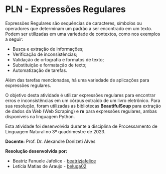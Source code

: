 # PLN - Expressões Regulares

Expressões Regulares são sequências de caracteres, símbolos ou operadores que determinam um padrão a ser encontrado em um texto. Podem ser utilizadas em uma variedade de contextos, como nos exemplos a seguir:
* Busca e extração de informações;
* Verificação de inconsistências;
* Validação de ortografia e formatos de texto;
* Substituição e formatação de texto;
* Automatização de tarefas.

Além das tarefas mencionadas, há uma variedade de aplicações para expressões regulares. <br>

O objetivo desta atividade é utilizar expressões regulares para encontrar erros e inconsistências em um córpus extraído de um livro eletrônico. Para sua resolução, foram utilizadas as bibliotecas **BeautifulSoup** para extração de dados da Web (Web Scraping) e **re** para expressões regulares, ambas disponíveis na linguagem Python.

Esta atividade foi desenvolvida durante a disciplina de Processamento de Linguagem Natural no 3º quadrimestre de 2023.

**Docente:** Prof. Dr. Alexandre Donizeti Alves <br>

**Resolução desenvolvida por:**
* Beatriz Fanuele Jafelice - [beatrizjafelice ](https://github.com/beatrizjafelice)
* Letícia Matias de Araujo - [beluga02](https://github.com/beluga02)
